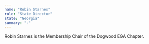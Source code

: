 ```yaml
---
name: "Robin Starnes"
role: "State Director"
state: "Georgia"
summary: "-"
---
```


Robin Starnes is the Membership Chair of the Dogwood EGA Chapter. 